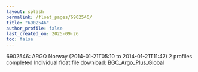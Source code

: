 ```yaml
---
layout: splash
permalink: /float_pages/6902546/
title: "6902546"
author_profile: false
last_created_on: 2025-09-26
toc: false
---
```

 
6902546: ARGO Norway (2014-01-21T05:10 to 2014-01-21T11:47)
2 profiles completed
Individual float file download: [BGC_Argo_Plus_Global](https://ftp.soest.hawaii.edu/bgc_argo_plus/Individual_Floats/outliers_removed/6902546_Sprof_processed.nc)
